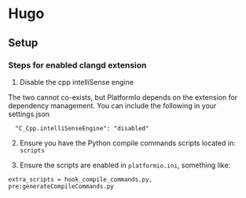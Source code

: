 # Hugo

## Setup 

### Steps for enabled clangd extension 
1. Disable the cpp intelliSense engine

The two cannot co-exists, but PlatformIo depends on the extension for dependency management. You can include the following in your settings.json
```
  "C_Cpp.intelliSenseEngine": "disabled"
```

2. Ensure you have the Python compile commands scripts located in: `scripts`

3. Ensure the scripts are enabled in `platformio.ini`, something like: 
```
extra_scripts = hook_compile_commands.py, pre:generateCompileCommands.py
```